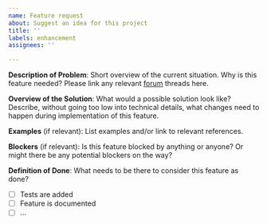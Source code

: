 ```yaml
---
name: Feature request
about: Suggest an idea for this project
title: ''
labels: enhancement
assignees: ''

---
```


**Description of Problem**:
Short overview of the current situation.
Why is this feature needed? Please link any relevant
[forum](https://forum.rasa.com) threads here.

**Overview of the Solution**:
What would a possible solution look like?
Describe, without going too low into technical details,
what changes need to happen during implementation of this feature.

**Examples** (if relevant):
List examples and/or link to relevant references.

**Blockers** (if relevant):
Is this feature blocked by anything or anyone?
Or might there be any potential blockers on the way?

**Definition of Done**:
What needs to be there to consider this feature as done?
- [ ] Tests are added
- [ ] Feature is documented
- [ ] ...
